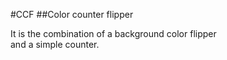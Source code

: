 #CCF
##Color counter flipper

It is the combination of a background color flipper<br>
and a simple counter.
